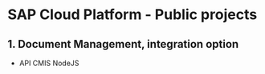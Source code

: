 # SAP Cloud Platform - Public projects

## 1. Document Management, integration option
- API CMIS NodeJS
